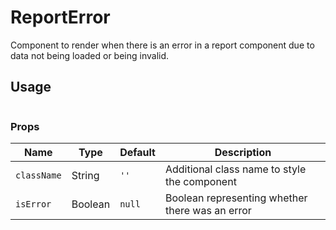 ReportError
===

Component to render when there is an error in a report component due to data
not being loaded or being invalid.

## Usage

```jsx
```

### Props

Name | Type | Default | Description
--- | --- | --- | ---
`className` | String | ``''`` | Additional class name to style the component
`isError` | Boolean | ``null`` | Boolean representing whether there was an error
